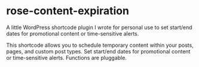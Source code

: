 # rose-content-expiration
A little WordPress shortcode plugin I wrote for personal use to set start/end dates for promotional content or time-sensitive alerts.

This shortcode allows you to schedule temporary content within your posts, pages, and custom post types. Set start/end dates for promotional content or time-sensitive alerts. Functions are pluggable.
